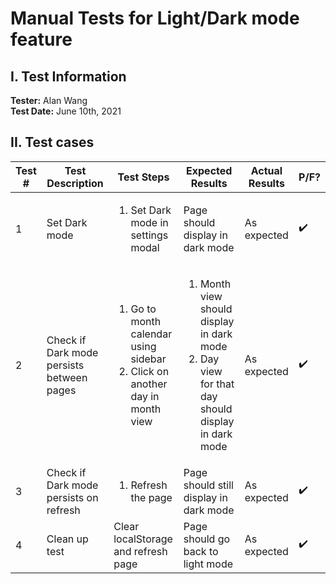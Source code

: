# Manual Tests for Light/Dark mode feature
## I. Test Information
**Tester:** Alan Wang   
**Test Date:**  June 10th, 2021  

## II. Test cases
| Test # | Test Description                          | Test Steps                                                                                      | Expected Results                                                                                                  | Actual Results | P/F? |
|--------|-------------------------------------------|-------------------------------------------------------------------------------------------------|-------------------------------------------------------------------------------------------------------------------|----------------|------|
| 1      | Set Dark mode                             | <ol><li>Set Dark mode in settings modal</li><ol>                                                | Page should display in dark mode                                                                                  |  As expected              |   ✔️    |
| 2      | Check if Dark mode persists between pages | <ol><li>Go to month calendar using sidebar</li><li>Click on another day in month view</li></ol> | <ol><li>Month view should display in dark mode</li><li>Day view for that day should display in dark mode</li><ol> |  As expected             |   ✔️    |
| 3      | Check if Dark mode persists on refresh    | <ol><li>Refresh the page</li></ol>                                                              | Page should still display in dark mode | As expected | ✔️ | 
| 4      | Clean up test          | Clear localStorage and refresh page | Page should go back to light mode |   As expected       |    ✔️      |   
